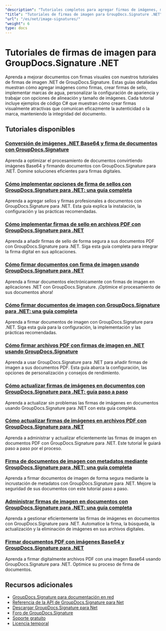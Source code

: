 ```yaml
---
"description": "Tutoriales completos para agregar firmas de imágenes, marcas de agua y sellos a documentos usando GroupDocs.Signature para .NET."
"title": "Tutoriales de firmas de imagen para GroupDocs.Signature .NET"
"url": "/es/net/image-signatures/"
"weight": 6
type: docs
---
```

# Tutoriales de firmas de imagen para GroupDocs.Signature .NET

Aprenda a mejorar documentos con firmas visuales con nuestros tutoriales de firmas de imagen .NET de GroupDocs.Signature. Estas guías detalladas muestran cómo agregar imágenes como firmas, crear firmas de sello, implementar marcas de agua, personalizar la configuración de apariencia y trabajar con opciones de alineación y tamaño de imágenes. Cada tutorial incluye ejemplos de código C# que muestran cómo crear firmas visualmente atractivas que comunican eficazmente la autenticidad o la marca, manteniendo la integridad del documento.

## Tutoriales disponibles

### [Conversión de imágenes .NET Base64 y firma de documentos con GroupDocs.Signature](./net-base64-image-conversion-document-signing-groupdocs/)
Aprenda a optimizar el procesamiento de documentos convirtiendo imágenes Base64 y firmando documentos con GroupDocs.Signature para .NET. Domine soluciones eficientes para firmas digitales.

### [Cómo implementar opciones de firma de sellos con GroupDocs.Signature para .NET: una guía completa](./implement-stamp-sign-options-groupdocs-signature-dotnet/)
Aprenda a agregar sellos y firmas profesionales a documentos con GroupDocs.Signature para .NET. Esta guía explica la instalación, la configuración y las prácticas recomendadas.

### [Cómo implementar firmas de sello en archivos PDF con GroupDocs.Signature para .NET](./implement-stamp-signature-groupdocs-signature-pdf/)
Aprenda a añadir firmas de sello de forma segura a sus documentos PDF con GroupDocs.Signature para .NET. Siga esta guía completa para integrar la firma digital en sus aplicaciones.

### [Cómo firmar documentos con firma de imagen usando GroupDocs.Signature para .NET](./sign-document-image-signature-groupdocs-signature-net/)
Aprenda a firmar documentos electrónicamente con firmas de imagen en aplicaciones .NET con GroupDocs.Signature. ¡Optimice el procesamiento de sus documentos ahora!

### [Cómo firmar documentos de imagen con GroupDocs.Signature para .NET: una guía completa](./sign-image-documents-groupdocs-signature-net/)
Aprenda a firmar documentos de imagen con GroupDocs.Signature para .NET. Siga esta guía para la configuración, la implementación y las prácticas recomendadas.

### [Cómo firmar archivos PDF con firmas de imagen en .NET usando GroupDocs.Signature](./professional-pdf-signature-image-dotnet-groupdocs-signature/)
Aprenda a usar GroupDocs.Signature para .NET para añadir firmas de imagen a sus documentos PDF. Esta guía abarca la configuración, las opciones de personalización y consejos de rendimiento.

### [Cómo actualizar firmas de imágenes en documentos con GroupDocs.Signature para .NET: guía paso a paso](./update-image-signatures-groupdocs-signature-dotnet/)
Aprenda a actualizar sin problemas las firmas de imágenes en documentos usando GroupDocs.Signature para .NET con esta guía completa.

### [Cómo actualizar firmas de imágenes en archivos PDF con GroupDocs.Signature para .NET](./update-image-signatures-pdf-groupdocs-net/)
Aprenda a administrar y actualizar eficientemente las firmas de imagen en documentos PDF con GroupDocs.Signature para .NET. Este tutorial le guiará paso a paso por el proceso.

### [Firma de documentos de imagen con metadatos mediante GroupDocs.Signature para .NET: una guía completa](./image-document-signing-metadata-groupdocs-signature/)
Aprenda a firmar documentos de imagen de forma segura mediante la incrustación de metadatos con GroupDocs.Signature para .NET. Mejore la seguridad de sus documentos con este tutorial paso a paso.

### [Administrar firmas de imagen en documentos con GroupDocs.Signature para .NET: una guía completa](./manage-image-signatures-groupdocs-signature-net/)
Aprenda a gestionar eficientemente las firmas de imágenes en documentos con GroupDocs.Signature para .NET. Automatice la firma, la búsqueda, la actualización y la eliminación de imágenes en sus archivos digitales.

### [Firmar documentos PDF con imágenes Base64 y GroupDocs.Signature para .NET](./sign-pdf-base64-image-groupdocs-signature/)
Aprenda a firmar digitalmente archivos PDF con una imagen Base64 usando GroupDocs.Signature para .NET. Optimice su proceso de firma de documentos.

## Recursos adicionales

- [GroupDocs.Signature para documentación en red](https://docs.groupdocs.com/signature/net/)
- [Referencia de la API de GroupDocs.Signature para Net](https://reference.groupdocs.com/signature/net/)
- [Descargar GroupDocs.Signature para Net](https://releases.groupdocs.com/signature/net/)
- [Foro de GroupDocs.Signature](https://forum.groupdocs.com/c/signature)
- [Soporte gratuito](https://forum.groupdocs.com/)
- [Licencia temporal](https://purchase.groupdocs.com/temporary-license/)